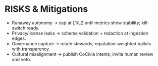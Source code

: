 # RISKS & Mitigations
- Runaway autonomy → cap at L1/L2 until metrics show stability; kill-switch ready.
- Privacy/license leaks → schema validation + redaction at ingestion edges.
- Governance capture → rotate stewards; reputation-weighted ballots with transparency.
- Cultural misalignment → publish CoCivia intents; invite human review and veto.

